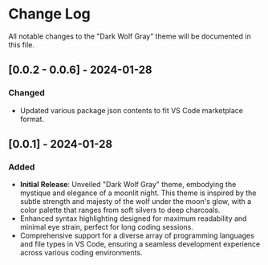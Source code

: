 # Change Log

All notable changes to the "Dark Wolf Gray" theme will be documented in this file.

## [0.0.2 - 0.0.6] - 2024-01-28

### Changed

- Updated various package json contents to fit VS Code marketplace format.

## [0.0.1] - 2024-01-28

### Added

- **Initial Release**: Unveiled "Dark Wolf Gray" theme, embodying the mystique and elegance of a moonlit night. This theme is inspired by the subtle strength and majesty of the wolf under the moon's glow, with a color palette that ranges from soft silvers to deep charcoals.
- Enhanced syntax highlighting designed for maximum readability and minimal eye strain, perfect for long coding sessions.
- Comprehensive support for a diverse array of programming languages and file types in VS Code, ensuring a seamless development experience across various coding environments.
